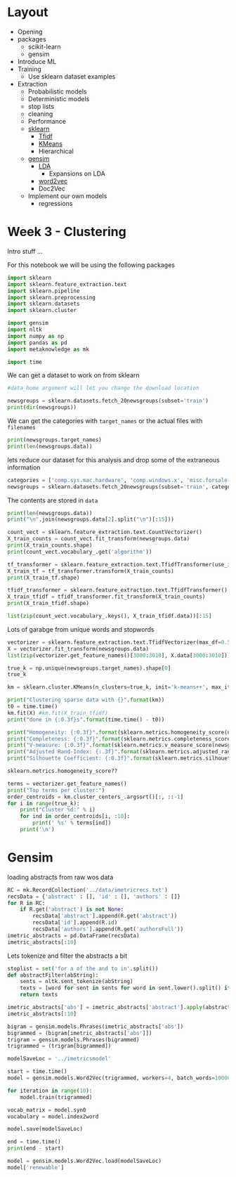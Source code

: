 # Layout

+ Opening
+ packages
    + scikit-learn
    + gensim
+ Introduce ML
+ Training
    + Use sklearn dataset examples
+ Extraction
    + Probabilistic models
    + Deterministic models
    + stop lists
    + cleaning
    + Performance
    + [sklearn](http://scikit-learn.org/stable/modules/classes.html#module-sklearn.cluster)
        + [Tfidf](http://scikit-learn.org/stable/modules/generated/sklearn.feature_extraction.text.TfidfVectorizer.html)
        + [KMeans](http://scikit-learn.org/stable/modules/generated/sklearn.cluster.KMeans.html)
        + Hierarchical
    + [gensim](http://radimrehurek.com/gensim/apiref.html)
        + [LDA](https://radimrehurek.com/gensim/models/ldamodel.html)
            + Expansions on LDA
        + [word2vec](https://radimrehurek.com/gensim/models/word2vec.html)
        + Doc2Vec
    + Implement our own models
        + regressions

# Week 3 - Clustering

Intro stuff ...

For this notebook we will be using the following packages

```python
import sklearn
import sklearn.feature_extraction.text
import sklearn.pipeline
import sklearn.preprocessing
import sklearn.datasets
import sklearn.cluster

import gensim
import nltk
import numpy as np
import pandas as pd
import metaknowledge as mk

import time
```

We can get a dataset to work on from sklearn

```python
#data_home argument will let you change the download location

newsgroups = sklearn.datasets.fetch_20newsgroups(subset='train')
print(dir(newsgroups))
```

We can get the categories with `target_names` or the actual files with `filenames`
```python
print(newsgroups.target_names)
print(len(newsgroups.data))
```

lets reduce our dataset for this analysis and drop some of the extraneous information

```python
categories = ['comp.sys.mac.hardware', 'comp.windows.x', 'misc.forsale', 'rec.autos']
newsgroups = sklearn.datasets.fetch_20newsgroups(subset='train', categories = categories, remove=['headers', 'footers', 'quotes'])
```

The contents are stored in `data`

```python
print(len(newsgroups.data))
print("\n".join(newsgroups.data[2].split("\n")[:15]))
```

```python
count_vect = sklearn.feature_extraction.text.CountVectorizer()
X_train_counts = count_vect.fit_transform(newsgroups.data)
print(X_train_counts.shape)
print(count_vect.vocabulary_.get('algorithm'))
```

```python
tf_transformer = sklearn.feature_extraction.text.TfidfTransformer(use_idf=True).fit(X_train_counts)
X_train_tf = tf_transformer.transform(X_train_counts)
print(X_train_tf.shape)
```

```python
tfidf_transformer = sklearn.feature_extraction.text.TfidfTransformer()
X_train_tfidf = tfidf_transformer.fit_transform(X_train_counts)
print(X_train_tfidf.shape)
```

```python
list(zip(count_vect.vocabulary_.keys(), X_train_tfidf.data))[:15]
```

Lots of garabge from unique words and stopwords

```python
vectorizer = sklearn.feature_extraction.text.TfidfVectorizer(max_df=0.5, max_features=10000, min_df=3, stop_words='english', norm='l2', use_idf=True)
X = vectorizer.fit_transform(newsgroups.data)
list(zip(vectorizer.get_feature_names()[3000:3010], X.data[3000:3010]))
```

```python
true_k = np.unique(newsgroups.target_names).shape[0]
true_k
```

```python
km = sklearn.cluster.KMeans(n_clusters=true_k, init='k-means++', max_iter=100, n_init=1, verbose=1)

print("Clustering sparse data with {}".format(km))
t0 = time.time()
km.fit(X) #km.fit(X_train_tfidf)
print("done in {:0.3f}s".format(time.time() - t0))

print("Homogeneity: {:0.3f}".format(sklearn.metrics.homogeneity_score(newsgroups.target, km.labels_)))
print("Completeness: {:0.3f}".format(sklearn.metrics.completeness_score(newsgroups.target, km.labels_)))
print("V-measure: {:0.3f}".format(sklearn.metrics.v_measure_score(newsgroups.target, km.labels_)))
print("Adjusted Rand-Index: {:.3f}".format(sklearn.metrics.adjusted_rand_score(newsgroups.target, km.labels_)))
print("Silhouette Coefficient: {:0.3f}".format(sklearn.metrics.silhouette_score(X, newsgroups.target, sample_size=1000)))
```

```python
sklearn.metrics.homogeneity_score??
```

```python
terms = vectorizer.get_feature_names()
print("Top terms per cluster:")
order_centroids = km.cluster_centers_.argsort()[:, ::-1]
for i in range(true_k):
    print("Cluster %d:" % i)
    for ind in order_centroids[i, :10]:
        print(' %s' % terms[ind])
    print('\n')
```


# Gensim

loading abstracts from raw wos data

```python
RC = mk.RecordCollection('../data/imetricrecs.txt')
recsData = {'abstract' : [], 'id' : [], 'authors' : []}
for R in RC:
    if R.get('abstract') is not None:
        recsData['abstract'].append(R.get('abstract'))
        recsData['id'].append(R.id)
        recsData['authors'].append(R.get('authorsFull'))
imetric_abstracts = pd.DataFrame(recsData)
imetric_abstracts[:10]
```

Lets tokenize and filter the abstracts a bit


```python
stoplist = set('for a of the and to in'.split())
def abstractFilter(abString):
    sents = nltk.sent_tokenize(abString)
    texts = [word for sent in sents for word in sent.lower().split() if word not in stoplist]
    return texts

imetric_abstracts['abs'] = imetric_abstracts['abstract'].apply(abstractFilter)
imetric_abstracts[:10]
```

```python
bigram = gensim.models.Phrases(imetric_abstracts['abs'])
bigrammed = (bigram[imetric_abstracts['abs']])
trigram = gensim.models.Phrases(bigrammed)
trigrammed = (trigram[bigrammed])
```

```python
modelSaveLoc = '../imetricsmodel'

start = time.time()
model = gensim.models.Word2Vec(trigrammed, workers=4, batch_words=10000)

for iteration in range(10):
    model.train(trigrammed)

vocab_matrix = model.syn0
vocabulary = model.index2word

model.save(modelSaveLoc)

end = time.time()
print(end - start)
```

```python
model = gensim.models.Word2Vec.load(modelSaveLoc)
model['renewable']
```
